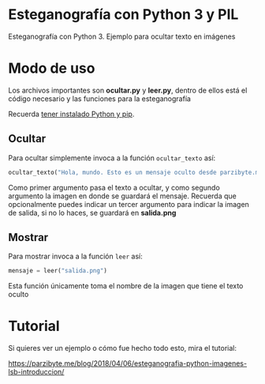 
  

# Esteganografía con Python 3 y PIL

  

Esteganografía con Python 3. Ejemplo para ocultar texto en imágenes

  

  

# Modo de uso

  

  

Los archivos importantes son **ocultar.py** y **leer.py**, dentro de ellos está el código necesario y las funciones para la esteganografía

  

Recuerda [tener instalado Python y pip](https://parzibyte.me/blog/2017/11/19/instalar-configurar-python-3-windows-10/).

  

## Ocultar

Para ocultar simplemente invoca a la función `ocultar_texto` así:
```python
ocultar_texto("Hola, mundo. Esto es un mensaje oculto desde parzibyte.me/blog",  "oveja.png")
```
Como primer argumento pasa el texto a ocultar, y como segundo argumento la imagen en donde se guardará el mensaje. Recuerda que opcionalmente puedes indicar un tercer argumento para indicar la imagen de salida, si no lo haces, se guardará en **salida.png**
## Mostrar

  

Para mostrar invoca a la función `leer` así:
```python
mensaje = leer("salida.png")
```

Esta función únicamente toma el nombre de la imagen que tiene el texto oculto

# Tutorial

Si quieres ver un ejemplo o cómo fue hecho todo esto, mira el tutorial:

https://parzibyte.me/blog/2018/04/06/esteganografia-python-imagenes-lsb-introduccion/